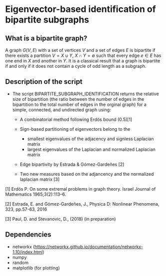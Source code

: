 # Eigenvector-based identification of bipartite subgraphs


## What is a bipartite graph?
A graph *G*(*V*, *E*) with a set of vertices *V* and a set of edges *E*
is bipartite if there exists a partition *V* = *X* ∪ *Y*, *X* ∩ *Y* = ∅
such that every edge *e* ∈ *E* has one end in *X* and another in *Y*. It
is a classical result that a graph is bipartite if and only if it does
not contain a cycle of odd length as a subgraph.


## Description of the script
* The script BIPARTITE_SUBGRAPH_IDENTIFICATION returns the relative size of bipartition (the ratio between the number of edges in the bipartition to the total number of edges in the orginal graph) for a simple, connected, and undirected graph using: 
   
   * A combinatorial method following Erdös bound (0.5)[1] 
   
   * Sign-based partitioning of eigenvectors belong to the 
   
      *  smallest eigenvalues of the adjacency and signless Laplacian matrix
      *  largest eigenvalues of the Laplacian and normalized Laplacian matrix
      
   *  Edge bipartivity by Estrada & Gómez-Gardeñes [2]
   
   * Two new measures based on the adjancency and the normalized laplacian matrix [3] 

[1] Erdös P. On some extremal problems in graph theory. Israel Journal of Mathematics 1965;3(2):113–6.

[2] Estrada, E. and Gómez-Gardeñes, J., Physica D: Nonlinear Phenomena, 323, pp.57-63, 2016

[3] Paul, D. and Stevanovic, D., (2018) (in preparation)

## Dependencies

* networkx (https://networkx.github.io/documentation/networkx-1.10/index.html)
* numpy
* random
* matplotlib (for plotting)
